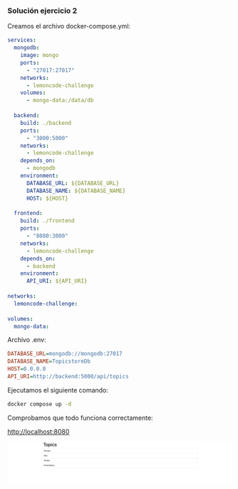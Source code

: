 ### Solución ejercicio 2

Creamos el archivo docker-compose.yml:

```yml
services:
  mongodb:
    image: mongo
    ports:
      - "27017:27017"
    networks:
      - lemoncode-challenge
    volumes:
      - mongo-data:/data/db

  backend:
    build: ./backend
    ports:
      - "3000:5000"
    networks:
      - lemoncode-challenge
    depends_on:
      - mongodb
    environment:
      DATABASE_URL: ${DATABASE_URL}
      DATABASE_NAME: ${DATABASE_NAME}
      HOST: ${HOST}

  frontend:
    build: ./frontend
    ports:
      - "8080:3000"
    networks:
      - lemoncode-challenge
    depends_on:
      - backend
    environment:
      API_URI: ${API_URI}

networks:
  lemoncode-challenge:

volumes:
  mongo-data:
```

Archivo .env:

```ini
DATABASE_URL=mongodb://mongodb:27017
DATABASE_NAME=TopicstoreDb
HOST=0.0.0.0
API_URI=http://backend:5000/api/topics
```

Ejecutamos el siguiente comando:

```sh
docker compose up -d
```

Comprobamos que todo funciona correctamente:

[http://localhost:8080](http://localhost:8080)

![Demo Frontend](./assets/image.png)
